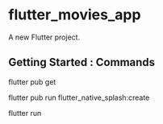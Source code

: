 # flutter_movies_app

A new Flutter project.

## Getting Started : Commands

flutter pub get

flutter pub run flutter_native_splash:create

flutter run